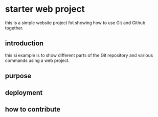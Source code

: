 # starter web project 

this is a simple website project fot showing how to use Git and Github together.

## introduction

this si example is to show different parts of the Git repository and various commands using a web project.

## purpose

## deployment

## how to contribute